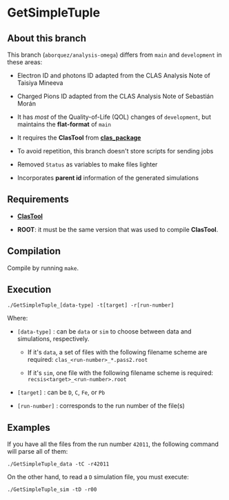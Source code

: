 GetSimpleTuple
==============

## About this branch

This branch (`aborquez/analysis-omega`) differs from `main` and `development` in these areas:

* Electron ID and photons ID adapted from the CLAS Analysis Note of Taisiya Mineeva

* Charged Pions ID adapted from the CLAS Analysis Note of Sebastián Morán

* It has *most* of the Quality-of-Life (QOL) changes of `development`, but maintains the **flat-format** of `main`

* It requires the **ClasTool** from [**clas_package**](http://github.com/utfsm-eg2-data-analysis/clas_package)

* To avoid repetition, this branch doesn't store scripts for sending jobs

* Removed `Status` as variables to make files lighter

* Incorporates **parent id** information of the generated simulations

## Requirements

* [**ClasTool**](http://github.com/utfsm-eg2-data-analysis/clas_package)

* **ROOT**: it must be the same version that was used to compile **ClasTool**.

## Compilation

Compile by running `make`.

## Execution

```
./GetSimpleTuple_[data-type] -t[target] -r[run-number]
```

Where:

* `[data-type]`
  : can be `data` or `sim` to choose between data and simulations, respectively.

  * If it's `data`, a set of files with the following filename scheme are required: `clas_<run-number>_*.pass2.root`

  * If it's `sim`, one file with the following filename scheme is required: `recsis<target>_<run-number>.root`

* `[target]`
  : can be `D`, `C`, `Fe`, or `Pb`

* `[run-number]`
  : corresponds to the run number of the file(s)

## Examples

If you have all the files from the run number `42011`, the following command will parse all of them:

```
./GetSimpleTuple_data -tC -r42011
```

On the other hand, to read a `D` simulation file, you must execute:

```
./GetSimpleTuple_sim -tD -r00
```
